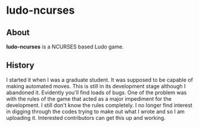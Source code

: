 ludo-ncurses
============

About
-----
<b>ludo-ncurses</b> is a NCURSES based Ludo game.


History
------
I started it when I was a graduate student. It was supposed to be capable of making automated moves. This is still in its development stage although I abandoned it. Evidently you'll find loads of bugs. One of the problem was with the rules of the game that acted as a major impediment for the development. I still don't know the rules completely. I no longer find interest in digging through the codes trying to make out what I wrote and so I am uploading it. Interested contributors can get this up and working.
